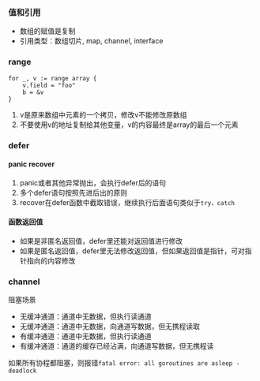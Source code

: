 ### 值和引用
* 数组的赋值是复制
* 引用类型：数组切片, map, channel, interface

### range
```
for _, v := range array {
    v.field = "foo"
    b = &v
}
```
1. v是原来数组中元素的一个拷贝，修改v不能修改原数组
2. 不要使用v的地址复制给其他变量，v的内容最终是array的最后一个元素

### defer 

#### panic recover
1. panic或者其他异常抛出，会执行defer后的语句
2. 多个defer语句按照先进后出的原则
3. recover在defer函数中截取错误，继续执行后面语句类似于`try，catch`

#### 函数返回值
* 如果是非匿名返回值，defer里还能对返回值进行修改
* 如果是匿名返回值，defer里无法修改返回值，但如果返回值是指针，可对指针指向的内容修改

### channel
阻塞场景

* 无缓冲通道：通道中无数据，但执行读通道
* 无缓冲通道：通道中无数据，向通道写数据，但无携程读取
* 有缓冲通道：通道中无数据，但执行读通道
* 有缓冲通道：通道的缓存已经沾满，向通道写数据，但无携程读

如果所有协程都阻塞，则报错`fatal error: all goroutines are asleep - deadlock`
